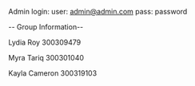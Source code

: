Admin login: user: admin@admin.com pass: password 

-- Group Information--

Lydia Roy 300309479

Myra Tariq 300301040

Kayla Cameron 300319103
